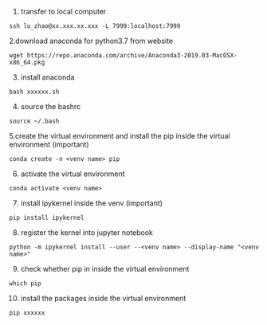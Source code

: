 1. transfer to local computer
```
ssh lu_zhao@xx.xxx.xx.xxx -L 7999:localhost:7999
```

2.download anaconda for python3.7 from website
```
wget https://repo.anaconda.com/archive/Anaconda3-2019.03-MacOSX-x86_64.pkg
```

3. install anaconda
```
bash xxxxxx.sh
```

4. source the bashrc
```
source ~/.bash
```

5.create the virtual environment and install the pip inside the virtual environment (important)
```
conda create -n <venv name> pip 
```

6. activate the virtual environment
```
conda activate <venv name> 
```

7. install ipykernel inside the venv (important)
```
pip install ipykernel
```

8. register the kernel into jupyter notebook
```
python -m ipykernel install --user --<venv name> --display-name "<venv name>"
```

9. check whether pip in inside the virtual environment
```
which pip
```

10. install the packages inside the virtual environment
```
pip xxxxxx
```
